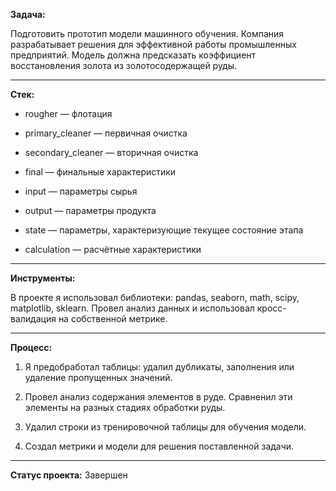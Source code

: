 **Задача:**

Подготовить прототип модели машинного обучения. Компания разрабатывает решения для эффективной работы промышленных предприятий. Модель должна предсказать коэффициент восстановления золота из золотосодержащей руды. 
***
**Стек:**

- rougher — флотация

- primary_cleaner — первичная очистка

- secondary_cleaner — вторичная очистка

- final — финальные характеристики

- input — параметры сырья

- output — параметры продукта

- state — параметры, характеризующие текущее состояние этапа

- calculation — расчётные характеристики
***
**Инструменты:**

В проекте я использовал библиотеки: pandas, seaborn, math, scipy, matplotlib, sklearn. Провел анализ данных и использовал кросс-валидация на собственной метрике.
***
**Процесс:**

1. Я предобработал таблицы: удалил дубликаты, заполнения или удаление пропущенных значений. 

2. Провел анализ содержания элементов в руде. Сравненил эти элементы на разных стадиях обработки руды.

3. Удалил строки из тренировочной таблицы для обучения модели. 

4. Создал метрики и модели для решения поставленной задачи.
***

**Статус проекта:**
Завершен


